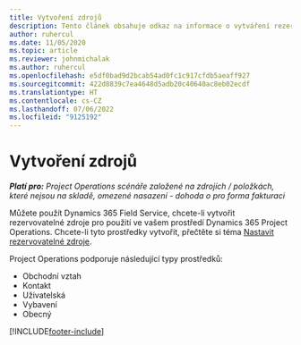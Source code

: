 ```yaml
---
title: Vytvoření zdrojů
description: Tento článek obsahuje odkaz na informace o vytváření rezervovatelných zdrojů.
author: ruhercul
ms.date: 11/05/2020
ms.topic: article
ms.reviewer: johnmichalak
ms.author: ruhercul
ms.openlocfilehash: e5df0bad9d2bcab54ad0fc1c917cfdb5aeaff927
ms.sourcegitcommit: 422d8839c7ea4648d5adb20c40640ac8eb02ecdf
ms.translationtype: HT
ms.contentlocale: cs-CZ
ms.lasthandoff: 07/06/2022
ms.locfileid: "9125192"
---
```

# <a name="create-resources"></a>Vytvoření zdrojů

_**Platí pro:** Project Operations scénáře založené na zdrojích / položkách, které nejsou na skladě, omezené nasazení - dohoda o pro forma fakturaci_

Můžete použít Dynamics 365 Field Service, chcete-li vytvořit rezervovatelné zdroje pro použití ve vašem prostředí Dynamics 365 Project Operations. Chcete-li tyto prostředky vytvořit, přečtěte si téma [Nastavit rezervovatelné zdroje](/dynamics365/field-service/set-up-bookable-resources).

Project Operations podporuje následující typy prostředků:
- Obchodní vztah
- Kontakt
- Uživatelská
- Vybavení
- Obecný


[!INCLUDE[footer-include](../includes/footer-banner.md)]
